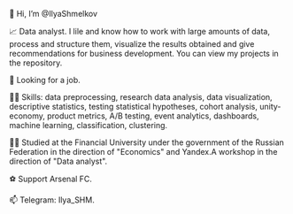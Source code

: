 👋 Hi, I’m @IlyaShmelkov

📈 Data analyst. I lile and know how to work with large amounts of data, process and structure them, visualize the results obtained and give recommendations for business development. You can view my projects in the repository.

👀 Looking for a job.

👨‍💻 Skills: data preprocessing, research data analysis, data visualization, descriptive statistics, testing statistical hypotheses, cohort analysis, unity-economy, product metrics, A/B testing, event analytics, dashboards, machine learning, classification, clustering.

👨‍🎓 Studied at the Financial University under the government of the Russian Federation in the direction of "Economics" and Yandex.A workshop in the direction of "Data analyst".

⚽️ Support Arsenal FC.

📫 Telegram: Ilya_SHM.

<!---
IlyaShmelkov/IlyaShmelkov is a ✨ special ✨ repository because its `README.md` (this file) appears on your GitHub profile.
You can click the Preview link to take a look at your changes.
--->
